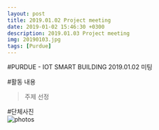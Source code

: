```yaml
---
layout: post
title: 2019.01.02 Project meeting
date: 2019-01-02 15:46:30 +0300
description: 2019.01.03 Project meeting
img: 20190103.jpg 
tags: [Purdue]
---
```

#PURDUE - IOT SMART BUILDING
2019.01.02 미팅     
  
#활동 내용  
>주제 선정
  
#단체사진  
![photos]({{site.baseurl}}/assets/img/20190103.jpg)


